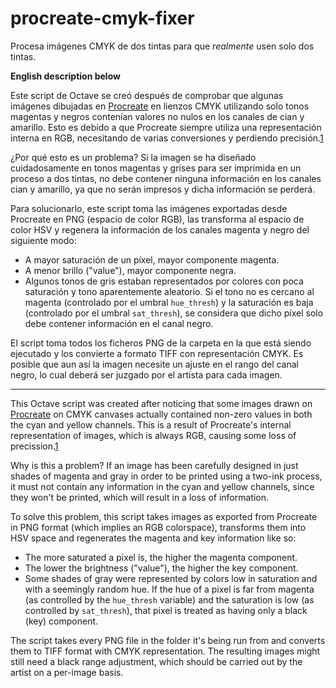 # procreate-cmyk-fixer
Procesa imágenes CMYK de dos tintas para que *realmente* usen solo dos tintas.

**English description below**

Este script de Octave se creó después de comprobar que algunas imágenes dibujadas en [Procreate](https://apps.apple.com/es/app/procreate/id425073498) en lienzos CMYK utilizando solo tonos magentas y negros contenían valores no nulos en los canales de cian y amarillo. Esto es debido a que Procreate siempre utiliza una representación interna en RGB, necesitando de varias conversiones y perdiendo precisión.[1]

¿Por qué esto es un problema? Si la imagen se ha diseñado cuidadosamente en tonos magentas y grises para ser imprimida en un proceso a dos tintas, no debe contener ninguna información en los canales cian y amarillo, ya que no serán impresos y dicha información se perderá.

Para solucionarlo, este script toma las imágenes exportadas desde Procreate en PNG (espacio de color RGB), las transforma al espacio de color HSV y regenera la información de los canales magenta y negro del siguiente modo:

- A mayor saturación de un píxel, mayor componente magenta.
- A menor brillo ("value"), mayor componente negra.
- Algunos tonos de gris estaban representados por colores con poca saturación y tono aparentemente aleatorio. Si el tono no es cercano al magenta (controlado por el umbral `hue_thresh`) y la saturación es baja (controlado por el umbral `sat_thresh`), se considera que dicho píxel solo debe contener información en el canal negro.

El script toma todos los ficheros PNG de la carpeta en la que está siendo ejecutado y los convierte a formato TIFF con representación CMYK. Es posible que aun así la imagen necesite un ajuste en el rango del canal negro, lo cual deberá ser juzgado por el artista para cada imagen.

---

This Octave script was created after noticing that some images drawn on [Procreate](https://apps.apple.com/es/app/procreate/id425073498) on CMYK canvases actually contained non-zero values in both the cyan and yellow channels. This is a result of Procreate's internal representation of images, which is always RGB, causing some loss of precission.[1]

Why is this a problem? If an image has been carefully designed in just shades of magenta and gray in order to be printed using a two-ink process, it must not contain any information in the cyan and yellow channels, since they won't be printed, which will result in a loss of information.

To solve this problem, this script takes images as exported from Procreate in PNG format (which implies an RGB colorspace), transforms them into HSV space and regenerates the magenta and key information like so:

- The more saturated a pixel is, the higher the magenta component.
- The lower the brightness ("value"), the higher the key component.
- Some shades of gray were represented by colors low in saturation and with a seemingly random hue. If the hue of a pixel is far from magenta (as controlled by the `hue_thresh` variable) and the saturation is low (as controlled by `sat_thresh`), that pixel is treated as having only a black (key) component.

The script takes every PNG file in the folder it's being run from and converts them to TIFF format with CMYK representation. The resulting images might still need a black range adjustment, which should be carried out by the artist on a per-image basis.


[1]: https://folio.procreate.art/discussions/4/10/34838
